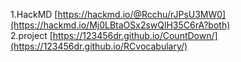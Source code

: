 1.HackMD [https://hackmd.io/@Rcchu/rJPsU3MW0](https://hackmd.io/Mj0LBtaOSx2swQlH35C6rA?both)<br>
2.project [https://123456dr.github.io/CountDown/](https://123456dr.github.io/RCvocabulary/)
